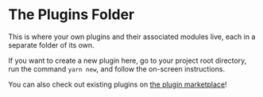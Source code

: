 # The Plugins Folder

This is where your own plugins and their associated modules live, each in a
separate folder of its own.

If you want to create a new plugin here, go to your project root directory, run
the command `yarn new`, and follow the on-screen instructions.

You can also check out existing plugins on [the plugin marketplace](https://backstage.io/plugins)!
